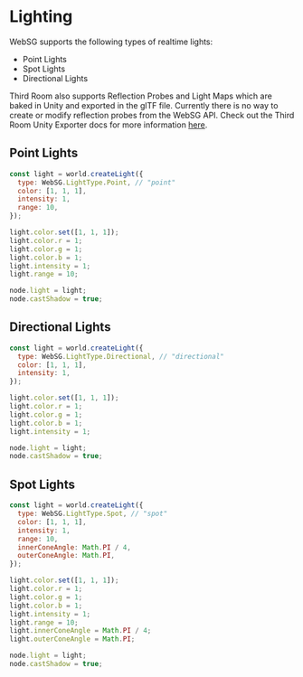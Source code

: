 # Lighting

WebSG supports the following types of realtime lights:

- Point Lights
- Spot Lights
- Directional Lights

Third Room also supports Reflection Probes and Light Maps which are baked in Unity and exported in
the glTF file. Currently there is no way to create or modify reflection probes from the WebSG API.
Check out the Third Room Unity Exporter docs for more information [here](/docs/guides/unity/).

## Point Lights

```js
const light = world.createLight({
  type: WebSG.LightType.Point, // "point"
  color: [1, 1, 1],
  intensity: 1,
  range: 10,
});

light.color.set([1, 1, 1]);
light.color.r = 1;
light.color.g = 1;
light.color.b = 1;
light.intensity = 1;
light.range = 10;

node.light = light;
node.castShadow = true;
```

## Directional Lights

```js
const light = world.createLight({
  type: WebSG.LightType.Directional, // "directional"
  color: [1, 1, 1],
  intensity: 1,
});

light.color.set([1, 1, 1]);
light.color.r = 1;
light.color.g = 1;
light.color.b = 1;
light.intensity = 1;

node.light = light;
node.castShadow = true;
```

## Spot Lights

```js
const light = world.createLight({
  type: WebSG.LightType.Spot, // "spot"
  color: [1, 1, 1],
  intensity: 1,
  range: 10,
  innerConeAngle: Math.PI / 4,
  outerConeAngle: Math.PI,
});

light.color.set([1, 1, 1]);
light.color.r = 1;
light.color.g = 1;
light.color.b = 1;
light.intensity = 1;
light.range = 10;
light.innerConeAngle = Math.PI / 4;
light.outerConeAngle = Math.PI;

node.light = light;
node.castShadow = true;
```
